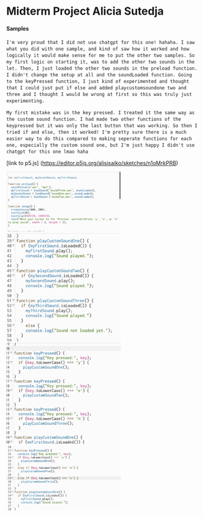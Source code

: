 # Midterm Project Alicia Sutedja
#### Samples
`I'm very proud that I did not use chatgpt for this one! hahaha. I saw what you did with one sample, and kind of saw how it worked and how logically it would make sense for me to put the other two samples. So my first logic on starting it, was to add the other two sounds in the let. Then, I just loaded the other two sounds in the preload function. I didn't change the setup at all and the soundLoaded function. Going to the keyPressed function, I just kind of experimented and thought that I could just put if else and added playcustomsoundone two and three and I thought I would be wrong at first so this was truly just experimenting.`

`My first mistake was in the key pressed. I treated it the same way as the custom sound function. I had made two other functions of the keypressed but it was only the last button that was working. So then I tried if and else, then it worked! I'm pretty sure there is a much easier way to do this compared to making seperate functions for each one, especially the custom sound one, but I'm just happy I didn't use chatgpt for this one lmao haha`

[link to p5.js] (https://editor.p5js.org/alisisaiko/sketches/n1oMrkPRB)

<img src="https://github.com/alisisaiko/itp/blob/main/Midterm_Samples/screenshots/firstlogic.jpg" style="width:300px; height:auto;" />

<img src="https://github.com/alisisaiko/itp/blob/main/Midterm_Samples/screenshots/mylogic.jpg" style="width:300px; height:auto;" />

<img src="https://github.com/alisisaiko/itp/blob/main/Midterm_Samples/screenshots/problem1.jpg" style="width:300px; height:auto;" />

<img src="https://github.com/alisisaiko/itp/blob/main/Midterm_Samples/screenshots/solutiondone.jpg" style="width:300px; height:auto;" />
